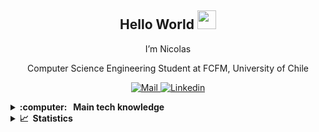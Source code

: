 <h2 align="center">
  Hello World <img src="https://raw.githubusercontent.com/iampavangandhi/iampavangandhi/master/gifs/Hi.gif" width="30px">
</h2>
<p align="center">
  I’m Nicolas
</p>
<p align="center">
  Computer Science Engineering Student at FCFM, University of Chile
</p>
<p align="center">
  <a href="mailto:nicolas.garcia.r@ug.uchile.cl">
    <img alt="Mail" src="https://img.shields.io/badge/Mail-D14836?style=flat-squaree&logo=gmail&logoColor=white" />
  </a>
  <a href="https://www.linkedin.com/in/nicol%C3%A1s-garc%C3%ADa-r%C3%ADos-47a16a201/">
    <img alt="Linkedin" src="https://img.shields.io/badge/LinkedIn-0077B5?style=flat-square&logo=linkedin&logoColor=white" />
  </a>
</p>

<details>
  <summary><b>:computer: &nbsp; Main tech knowledge </b></summary>
  <br/>
  
  <p align="left">
    ⌨️
    <img alt="Python" src="https://img.shields.io/badge/Python-14354C?style=flat-square&logo=python&logoColor=white" />
    <img alt="C" src="https://img.shields.io/badge/C-00599C??style=flat-square&logo=c&logoColor=white" />
    <img alt="C++" src="https://img.shields.io/badge/C++-00599C??style=flat-square&logo=c%2B%2B&logoColor=white" />
    <img alt="Java" src="https://img.shields.io/badge/Java-ED8B00?style=flat-square&logo=java&logoColor=white" />
    <img alt="R" src="https://img.shields.io/badge/R-276DC3?style=flat-square&logo=r&logoColor=white" />
    <img alt="HTML" src="https://img.shields.io/badge/HTML5-E34F26?style=flat-square&logo=html5&logoColor=white" />
    <img alt="CSS" src="https://img.shields.io/badge/CSS3-1572B6?style=flat-square&logo=css3&logoColor=white" />
    <img alt="JavaScript" src="https://img.shields.io/badge/JavaScript-323330?style=flat-square&logo=javascript&logoColor=F7DF1E" />
    <img alt="TypeScript" src="https://img.shields.io/badge/TypeScript-323330?style=flat-square&logo=typescript&logoColor=blue" />
    <img alt="Git" src="https://img.shields.io/badge/git-%23121011.svg?&style=flat-square&logo=git&logoColor=orange"/>
    <img alt="Postgres" src ="https://img.shields.io/badge/postgres-%23316192.svg?&style=flat-square&logo=postgresql&logoColor=white"/>
    <img alt="MySQL" src="https://img.shields.io/badge/MySQL-00000F?style=flat-square&logo=mysql&logoColor=white" />
    <img alt="MongoDB" src="https://img.shields.io/badge/MongoDB-4EA94B?style=flat-square&logo=mongodb&logoColor=white" />
  </p>
  
  <p align="left">
    🖥️
    <img alt="Pandas" src="https://img.shields.io/badge/pandas-%23150458.svg?&style=flat-square&logo=pandas&logoColor=white" />
    <img alt="scikit-learn" src="https://img.shields.io/badge/scikit--learn-%23F7931E.svg?style=flat-square&logo=scikit-learn&logoColor=white" />
    <img alt="Django" src="https://img.shields.io/badge/Django-092E20?style=flat-square&logo=django&logoColor=white" />
    <img alt="Angular" src="https://img.shields.io/badge/Angular-092E20?style=flat-square&logo=angular&logoColor=red" />
    <img alt="Node.js" src="https://img.shields.io/badge/Node.js-43853D?style=flat-square&logo=node.js&logoColor=white" />
  </p>
  
  <p align="left">
    🔗
    <img alt="Visual Studio Code" src="https://img.shields.io/badge/VS%20Code-0077B5?style=flat-square&logo=Visual%20Studio%20Code&logoColor=white" />
    <img alt="Sublime Text" src="https://img.shields.io/badge/sublime_text-%23575757.svg?style=flat-square&logo=sublime-text&logoColor=important" />
    <img alt="PyCharm" src="https://img.shields.io/badge/pycharm-143?style=flat-square&logo=pycharm&logoColor=black&color=black&labelColor=green"/>
    <img alt="IntelliJ IDEA" src="https://img.shields.io/badge/IntelliJIDEA-000000.svg?style=flat-square&logo=intellij-idea&logoColor=white"/>
  </p>

</details>

<details>
  <summary><b>📈 &nbsp;Statistics</b></summary>
  <br/>
    <p align="center">
  <a href="https://github.com/Nicolas-Francisco">
    <img align="center" src="https://github-readme-stats.vercel.app/api?username=Nicolas-Francisco&count_private=true&hide=contribs,issues&show_icons=true&theme=dark" />
  </a>
</p>

<p align="center">
  <a href="https://github.com/Nicolas-Francisco">
    <img align="center" src="https://github-readme-stats.vercel.app/api/top-langs/?username=Nicolas-Francisco&langs_count=8&exclude_repo=Sarcastic-messages-analysis&theme=dark" />
  </a>
</p>
</details>
